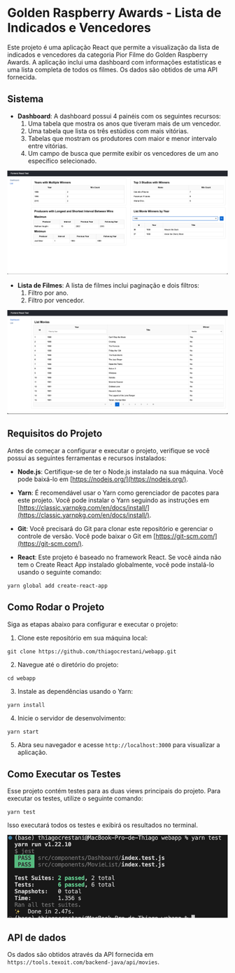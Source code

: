 # Golden Raspberry Awards - Lista de Indicados e Vencedores

Este projeto é uma aplicação React que permite a visualização da lista de indicados e vencedores da categoria Pior Filme do Golden Raspberry Awards. A aplicação inclui uma dashboard com informações estatísticas e uma lista completa de todos os filmes. Os dados são obtidos de uma API fornecida.

## Sistema

- **Dashboard**: A dashboard possui 4 painéis com os seguintes recursos:
  1. Uma tabela que mostra os anos que tiveram mais de um vencedor.
  2. Uma tabela que lista os três estúdios com mais vitórias.
  3. Tabelas que mostram os produtores com maior e menor intervalo entre vitórias.
  4. Um campo de busca que permite exibir os vencedores de um ano específico selecionado.

![Exemplo do Dashboard](https://github.com/thiagocrestani/webapp/blob/main/public/example2.png?raw=true)


- **Lista de Filmes**: A lista de filmes inclui paginação e dois filtros:
  1. Filtro por ano.
  2. Filtro por vencedor.

![Exemplo do Lista de Filmes](https://github.com/thiagocrestani/webapp/blob/main/public/example1.png?raw=true)

## Requisitos do Projeto

Antes de começar a configurar e executar o projeto, verifique se você possui as seguintes ferramentas e recursos instalados:

- **Node.js**: Certifique-se de ter o Node.js instalado na sua máquina. Você pode baixá-lo em [https://nodejs.org/](https://nodejs.org/).

- **Yarn**: É recomendável usar o Yarn como gerenciador de pacotes para este projeto. Você pode instalar o Yarn seguindo as instruções em [https://classic.yarnpkg.com/en/docs/install/](https://classic.yarnpkg.com/en/docs/install/).

- **Git**: Você precisará do Git para clonar este repositório e gerenciar o controle de versão. Você pode baixar o Git em [https://git-scm.com/](https://git-scm.com/).

- **React**: Este projeto é baseado no framework React. Se você ainda não tem o Create React App instalado globalmente, você pode instalá-lo usando o seguinte comando:

```
yarn global add create-react-app
```


## Como Rodar o Projeto

Siga as etapas abaixo para configurar e executar o projeto:

1. Clone este repositório em sua máquina local:
```
git clone https://github.com/thiagocrestani/webapp.git
```
2. Navegue até o diretório do projeto:
```
cd webapp
```
3. Instale as dependências usando o Yarn:
```
yarn install
```

4. Inicie o servidor de desenvolvimento:
```
yarn start
```

5. Abra seu navegador e acesse `http://localhost:3000` para visualizar a aplicação.

## Como Executar os Testes

Esse projeto contém testes para as duas views principais do projeto. 
Para executar os testes, utilize o seguinte comando:
```
yarn test
```
Isso executará todos os testes e exibirá os resultados no terminal.

![Exemplo testes](https://github.com/thiagocrestani/webapp/blob/main/public/example3.png?raw=true)


## API de dados

Os dados são obtidos através da API fornecida em `https://tools.texoit.com/backend-java/api/movies`.
